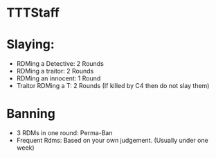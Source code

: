 TTTStaff
========

 Slaying:
========
* RDMing a Detective: 2 Rounds
* RDMing a traitor: 2 Rounds
* RDMing an innocent: 1 Round
* Traitor RDMing a T: 2 Rounds (If killed by C4 then do not slay them)

Banning
========

* 3 RDMs in one round: Perma-Ban
* Frequent Rdms: Based on your own judgement. (Usually under one week)

